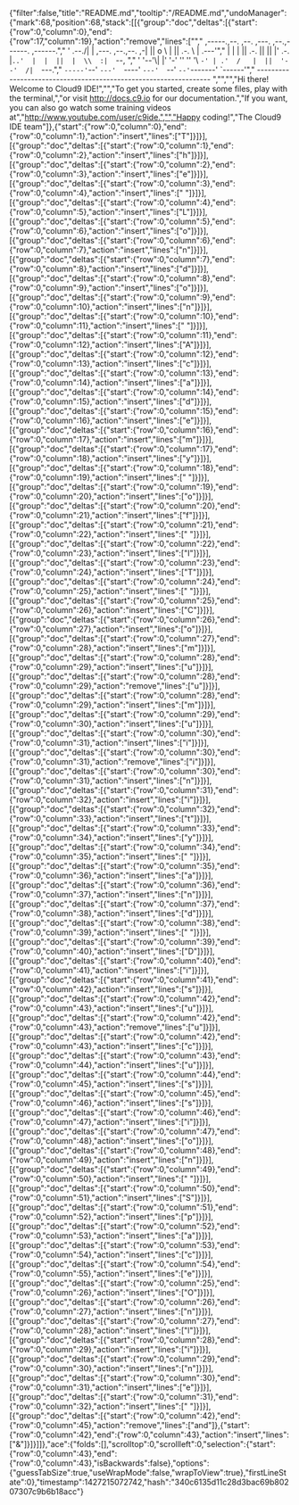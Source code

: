 {"filter":false,"title":"README.md","tooltip":"/README.md","undoManager":{"mark":68,"position":68,"stack":[[{"group":"doc","deltas":[{"start":{"row":0,"column":0},"end":{"row":17,"column":19},"action":"remove","lines":["","     ,-----.,--.                  ,--. ,---.   ,--.,------.  ,------.","    '  .--./|  | ,---. ,--.,--. ,-|  || o   \\  |  ||  .-.  \\ |  .---'","    |  |    |  || .-. ||  ||  |' .-. |`..'  |  |  ||  |  \\  :|  `--, ","    '  '--'\\|  |' '-' ''  ''  '\\ `-' | .'  /   |  ||  '--'  /|  `---.","     `-----'`--' `---'  `----'  `---'  `--'    `--'`-------' `------'","    ----------------------------------------------------------------- ","","","Hi there! Welcome to Cloud9 IDE!","","To get you started, create some files, play with the terminal,","or visit http://docs.c9.io for our documentation.","If you want, you can also go watch some training videos at","http://www.youtube.com/user/c9ide.","","Happy coding!","The Cloud9 IDE team"]},{"start":{"row":0,"column":0},"end":{"row":0,"column":1},"action":"insert","lines":["T"]}]}],[{"group":"doc","deltas":[{"start":{"row":0,"column":1},"end":{"row":0,"column":2},"action":"insert","lines":["h"]}]}],[{"group":"doc","deltas":[{"start":{"row":0,"column":2},"end":{"row":0,"column":3},"action":"insert","lines":["e"]}]}],[{"group":"doc","deltas":[{"start":{"row":0,"column":3},"end":{"row":0,"column":4},"action":"insert","lines":[" "]}]}],[{"group":"doc","deltas":[{"start":{"row":0,"column":4},"end":{"row":0,"column":5},"action":"insert","lines":["L"]}]}],[{"group":"doc","deltas":[{"start":{"row":0,"column":5},"end":{"row":0,"column":6},"action":"insert","lines":["o"]}]}],[{"group":"doc","deltas":[{"start":{"row":0,"column":6},"end":{"row":0,"column":7},"action":"insert","lines":["n"]}]}],[{"group":"doc","deltas":[{"start":{"row":0,"column":7},"end":{"row":0,"column":8},"action":"insert","lines":["d"]}]}],[{"group":"doc","deltas":[{"start":{"row":0,"column":8},"end":{"row":0,"column":9},"action":"insert","lines":["o"]}]}],[{"group":"doc","deltas":[{"start":{"row":0,"column":9},"end":{"row":0,"column":10},"action":"insert","lines":["n"]}]}],[{"group":"doc","deltas":[{"start":{"row":0,"column":10},"end":{"row":0,"column":11},"action":"insert","lines":[" "]}]}],[{"group":"doc","deltas":[{"start":{"row":0,"column":11},"end":{"row":0,"column":12},"action":"insert","lines":["A"]}]}],[{"group":"doc","deltas":[{"start":{"row":0,"column":12},"end":{"row":0,"column":13},"action":"insert","lines":["c"]}]}],[{"group":"doc","deltas":[{"start":{"row":0,"column":13},"end":{"row":0,"column":14},"action":"insert","lines":["a"]}]}],[{"group":"doc","deltas":[{"start":{"row":0,"column":14},"end":{"row":0,"column":15},"action":"insert","lines":["d"]}]}],[{"group":"doc","deltas":[{"start":{"row":0,"column":15},"end":{"row":0,"column":16},"action":"insert","lines":["e"]}]}],[{"group":"doc","deltas":[{"start":{"row":0,"column":16},"end":{"row":0,"column":17},"action":"insert","lines":["m"]}]}],[{"group":"doc","deltas":[{"start":{"row":0,"column":17},"end":{"row":0,"column":18},"action":"insert","lines":["y"]}]}],[{"group":"doc","deltas":[{"start":{"row":0,"column":18},"end":{"row":0,"column":19},"action":"insert","lines":[" "]}]}],[{"group":"doc","deltas":[{"start":{"row":0,"column":19},"end":{"row":0,"column":20},"action":"insert","lines":["o"]}]}],[{"group":"doc","deltas":[{"start":{"row":0,"column":20},"end":{"row":0,"column":21},"action":"insert","lines":["f"]}]}],[{"group":"doc","deltas":[{"start":{"row":0,"column":21},"end":{"row":0,"column":22},"action":"insert","lines":[" "]}]}],[{"group":"doc","deltas":[{"start":{"row":0,"column":22},"end":{"row":0,"column":23},"action":"insert","lines":["I"]}]}],[{"group":"doc","deltas":[{"start":{"row":0,"column":23},"end":{"row":0,"column":24},"action":"insert","lines":["T"]}]}],[{"group":"doc","deltas":[{"start":{"row":0,"column":24},"end":{"row":0,"column":25},"action":"insert","lines":[" "]}]}],[{"group":"doc","deltas":[{"start":{"row":0,"column":25},"end":{"row":0,"column":26},"action":"insert","lines":["C"]}]}],[{"group":"doc","deltas":[{"start":{"row":0,"column":26},"end":{"row":0,"column":27},"action":"insert","lines":["o"]}]}],[{"group":"doc","deltas":[{"start":{"row":0,"column":27},"end":{"row":0,"column":28},"action":"insert","lines":["m"]}]}],[{"group":"doc","deltas":[{"start":{"row":0,"column":28},"end":{"row":0,"column":29},"action":"insert","lines":["u"]}]}],[{"group":"doc","deltas":[{"start":{"row":0,"column":28},"end":{"row":0,"column":29},"action":"remove","lines":["u"]}]}],[{"group":"doc","deltas":[{"start":{"row":0,"column":28},"end":{"row":0,"column":29},"action":"insert","lines":["m"]}]}],[{"group":"doc","deltas":[{"start":{"row":0,"column":29},"end":{"row":0,"column":30},"action":"insert","lines":["u"]}]}],[{"group":"doc","deltas":[{"start":{"row":0,"column":30},"end":{"row":0,"column":31},"action":"insert","lines":["i"]}]}],[{"group":"doc","deltas":[{"start":{"row":0,"column":30},"end":{"row":0,"column":31},"action":"remove","lines":["i"]}]}],[{"group":"doc","deltas":[{"start":{"row":0,"column":30},"end":{"row":0,"column":31},"action":"insert","lines":["n"]}]}],[{"group":"doc","deltas":[{"start":{"row":0,"column":31},"end":{"row":0,"column":32},"action":"insert","lines":["i"]}]}],[{"group":"doc","deltas":[{"start":{"row":0,"column":32},"end":{"row":0,"column":33},"action":"insert","lines":["t"]}]}],[{"group":"doc","deltas":[{"start":{"row":0,"column":33},"end":{"row":0,"column":34},"action":"insert","lines":["y"]}]}],[{"group":"doc","deltas":[{"start":{"row":0,"column":34},"end":{"row":0,"column":35},"action":"insert","lines":[" "]}]}],[{"group":"doc","deltas":[{"start":{"row":0,"column":35},"end":{"row":0,"column":36},"action":"insert","lines":["a"]}]}],[{"group":"doc","deltas":[{"start":{"row":0,"column":36},"end":{"row":0,"column":37},"action":"insert","lines":["n"]}]}],[{"group":"doc","deltas":[{"start":{"row":0,"column":37},"end":{"row":0,"column":38},"action":"insert","lines":["d"]}]}],[{"group":"doc","deltas":[{"start":{"row":0,"column":38},"end":{"row":0,"column":39},"action":"insert","lines":[" "]}]}],[{"group":"doc","deltas":[{"start":{"row":0,"column":39},"end":{"row":0,"column":40},"action":"insert","lines":["D"]}]}],[{"group":"doc","deltas":[{"start":{"row":0,"column":40},"end":{"row":0,"column":41},"action":"insert","lines":["i"]}]}],[{"group":"doc","deltas":[{"start":{"row":0,"column":41},"end":{"row":0,"column":42},"action":"insert","lines":["s"]}]}],[{"group":"doc","deltas":[{"start":{"row":0,"column":42},"end":{"row":0,"column":43},"action":"insert","lines":["u"]}]}],[{"group":"doc","deltas":[{"start":{"row":0,"column":42},"end":{"row":0,"column":43},"action":"remove","lines":["u"]}]}],[{"group":"doc","deltas":[{"start":{"row":0,"column":42},"end":{"row":0,"column":43},"action":"insert","lines":["c"]}]}],[{"group":"doc","deltas":[{"start":{"row":0,"column":43},"end":{"row":0,"column":44},"action":"insert","lines":["u"]}]}],[{"group":"doc","deltas":[{"start":{"row":0,"column":44},"end":{"row":0,"column":45},"action":"insert","lines":["s"]}]}],[{"group":"doc","deltas":[{"start":{"row":0,"column":45},"end":{"row":0,"column":46},"action":"insert","lines":["s"]}]}],[{"group":"doc","deltas":[{"start":{"row":0,"column":46},"end":{"row":0,"column":47},"action":"insert","lines":["i"]}]}],[{"group":"doc","deltas":[{"start":{"row":0,"column":47},"end":{"row":0,"column":48},"action":"insert","lines":["o"]}]}],[{"group":"doc","deltas":[{"start":{"row":0,"column":48},"end":{"row":0,"column":49},"action":"insert","lines":["n"]}]}],[{"group":"doc","deltas":[{"start":{"row":0,"column":49},"end":{"row":0,"column":50},"action":"insert","lines":[" "]}]}],[{"group":"doc","deltas":[{"start":{"row":0,"column":50},"end":{"row":0,"column":51},"action":"insert","lines":["S"]}]}],[{"group":"doc","deltas":[{"start":{"row":0,"column":51},"end":{"row":0,"column":52},"action":"insert","lines":["p"]}]}],[{"group":"doc","deltas":[{"start":{"row":0,"column":52},"end":{"row":0,"column":53},"action":"insert","lines":["a"]}]}],[{"group":"doc","deltas":[{"start":{"row":0,"column":53},"end":{"row":0,"column":54},"action":"insert","lines":["c"]}]}],[{"group":"doc","deltas":[{"start":{"row":0,"column":54},"end":{"row":0,"column":55},"action":"insert","lines":["e"]}]}],[{"group":"doc","deltas":[{"start":{"row":0,"column":25},"end":{"row":0,"column":26},"action":"insert","lines":["O"]}]}],[{"group":"doc","deltas":[{"start":{"row":0,"column":26},"end":{"row":0,"column":27},"action":"insert","lines":["n"]}]}],[{"group":"doc","deltas":[{"start":{"row":0,"column":27},"end":{"row":0,"column":28},"action":"insert","lines":["l"]}]}],[{"group":"doc","deltas":[{"start":{"row":0,"column":28},"end":{"row":0,"column":29},"action":"insert","lines":["i"]}]}],[{"group":"doc","deltas":[{"start":{"row":0,"column":29},"end":{"row":0,"column":30},"action":"insert","lines":["n"]}]}],[{"group":"doc","deltas":[{"start":{"row":0,"column":30},"end":{"row":0,"column":31},"action":"insert","lines":["e"]}]}],[{"group":"doc","deltas":[{"start":{"row":0,"column":31},"end":{"row":0,"column":32},"action":"insert","lines":[" "]}]}],[{"group":"doc","deltas":[{"start":{"row":0,"column":42},"end":{"row":0,"column":45},"action":"remove","lines":["and"]},{"start":{"row":0,"column":42},"end":{"row":0,"column":43},"action":"insert","lines":["&"]}]}]]},"ace":{"folds":[],"scrolltop":0,"scrollleft":0,"selection":{"start":{"row":0,"column":43},"end":{"row":0,"column":43},"isBackwards":false},"options":{"guessTabSize":true,"useWrapMode":false,"wrapToView":true},"firstLineState":0},"timestamp":1427215072742,"hash":"340c6135d11c28d3bac69b80207307c9b6b18acc"}